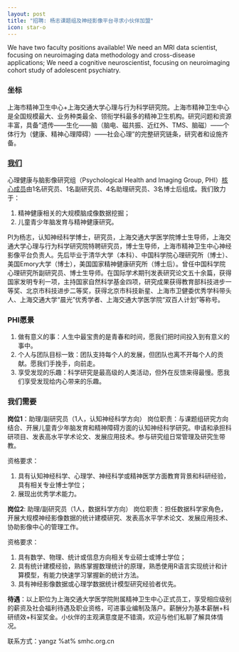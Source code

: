 ```yaml
---
layout: post
title: "招聘: 杨志课题组及神经影像平台寻求小伙伴加盟"
icon: star-o
---
```


We have two faculty positions available! 
We need an MRI data scientist, focusing on neuroimaging data methodology and cross-disease applications;
We need a cognitive neuroscientist, focusing on neuroimaging cohort study of adolescent psychiatry.

### 坐标
上海市精神卫生中心+上海交通大学心理与行为科学研究院。上海市精神卫生中心是全国规模最大、业务种类最全、领衔学科最多的精神卫生机构。研究问题和资源丰富，具备“遗传——生化——脑（脑电、磁共振、近红外、TMS、脑磁）——个体行为（健康、精神心理障碍）——社会心理”的完整研究链条，研究者和设施齐备。

### [我们](http://phi-group.top/index.html)
心理健康与脑影像研究组（Psychological Health and Imaging Group, PHI）[核心成员](http://phi-group.top/people.html)由1名研究员、1名副研究员、4名助理研究员、3名博士后组成。我们致力于：
1. 精神健康相关的大规模脑成像数据挖掘；
2. 儿童青少年脑发育与精神健康研究。

PI为杨志，认知神经科学博士，研究员，上海交通大学医学院博士生导师，上海交通大学心理与行为科学研究院特聘研究员，博士生导师，上海市精神卫生中心神经影像平台负责人。先后毕业于清华大学（本科）、中国科学院心理研究所（博士）、美国Emory大学（博士），美国国家精神健康研究所（博士后）。曾任中国科学院心理研究所副研究员、博士生导师。在国际学术期刊发表研究论文五十余篇，获得国家发明专利一项，主持国家自然科学基金四项，研究成果获得教育部科技进步一等奖、北京市科技进步二等奖，获得北京市科技新星、上海市卫健委优秀学科带头人、上海交通大学“晨光”优秀学者、上海交通大学医学院“双百人计划”等称号。

### PHI愿景
1.	做有意义的事：人生中最宝贵的是青春和时间，愿我们把时间投入到有意义的事中。
2.	个人与团队目标一致：团队支持每个人的发展，但团队也离不开每个人的贡献。愿我们手挽手，向前走。
3.	享受发现的乐趣：科学研究是最高级的人类活动，但外在反馈来得最慢。愿我们享受发现给内心带来的乐趣。

### 我们需要
**岗位1**：助理/副研究员（1人，认知神经科学方向）
岗位职责：与课题组研究方向结合、开展儿童青少年脑发育和精神障碍方面的认知神经科学研究。申请和承担科研项目、发表高水平学术论文、发展应用技术。参与研究组日常管理及研究生带教。

资格要求：
1. 具有认知神经科学、心理学、神经科学或精神医学方面教育背景和科研经验，具有相关专业博士学位；
2. 展现出优秀学术能力。

**岗位2**: 助理/副研究员（1人，数据科学方向）
岗位职责：担任数据科学家角色，开展大规模神经影像数据的统计建模研究、发表高水平学术论文、发展应用技术、协助影像中心的管理工作。

资格要求：
1. 具有数学、物理、统计或信息方向相关专业硕士或博士学位；
2. 具有统计建模经验，熟练掌握数理统计的原理，熟悉使用R语言实现统计和计算模型，有能力快速学习掌握新的统计方法。
3. 具有神经影像数据或心理学数据统计模型研究经验者优先。

**待遇**：以上职位为上海交通大学医学院附属精神卫生中心正式员工，享受相应级别的薪资及社会福利待遇及职业资格，可进事业编制及落户。薪酬分为基本薪酬+科研绩效+科室奖金。小伙伴的主观满意度是不错滴，欢迎与他们私聊了解具体情况。

联系方式：yangz  %at% smhc.org.cn 

